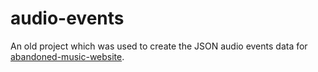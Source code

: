 # audio-events
An old project which was used to create the JSON audio events data for [abandoned-music-website](https://github.com/linusced/abandoned-music-website).
